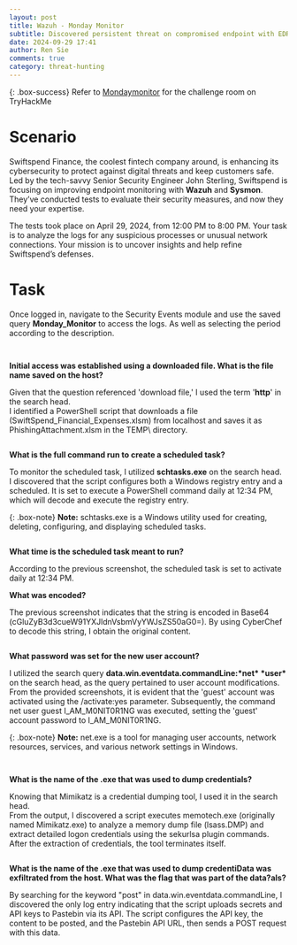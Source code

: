 ```yaml
---
layout: post
title: Wazuh - Monday Monitor
subtitle: Discovered persistent threat on compromised endpoint with EDR (Wazuh)
date: 2024-09-29 17:41
author: Ren Sie
comments: true
category: threat-hunting
---
```


{: .box-success}
 Refer to [Mondaymonitor](https://tryhackme.com/r/room/mondaymonitor) for the challenge room on TryHackMe

<!-- wp:heading {"level":1,"fontSize":"large"} -->
<h1 class="wp-block-heading has-large-font-size">Scenario</h1>
<!-- /wp:heading -->

<!-- wp:paragraph {"align":"justify","fontSize":"small"} -->
<p class="has-text-align-justify has-small-font-size">Swiftspend Finance, the coolest fintech company around, is enhancing its cybersecurity to protect against digital threats and keep customers safe. Led by the tech-savvy Senior Security Engineer John Sterling, Swiftspend is focusing on improving endpoint monitoring with <strong>Wazuh</strong> and <strong>Sysmon</strong>. They’ve conducted tests to evaluate their security measures, and now they need your expertise.</p>
<!-- /wp:paragraph -->

<!-- wp:paragraph {"align":"justify","fontSize":"small"} -->
<p class="has-text-align-justify has-small-font-size">The tests took place on April 29, 2024, from 12:00 PM to 8:00 PM. Your task is to analyze the logs for any suspicious processes or unusual network connections. Your mission is to uncover insights and help refine Swiftspend’s defenses.</p>
<!-- /wp:paragraph -->

<!-- wp:heading {"level":1,"fontSize":"large"} -->
<h1 class="wp-block-heading has-large-font-size">Task</h1>
<!-- /wp:heading -->

<!-- wp:paragraph {"align":"justify","fontSize":"small"} -->
<p class="has-text-align-justify has-small-font-size">Once logged in, navigate to the Security Events module and use the saved query <strong>Monday_Monitor</strong> to access the logs. As well as selecting the period according to the description.</p>
<!-- /wp:paragraph -->

<!-- wp:image {"id":2273,"sizeSlug":"large","linkDestination":"media"} -->
<figure class="wp-block-image size-large"><a href="https://1earnwithren.wordpress.com/wp-content/uploads/2024/09/image-828.png"><img src="https://1earnwithren.wordpress.com/wp-content/uploads/2024/09/image-828.png?w=709" alt="" class="wp-image-2273" /></a></figure>
<!-- /wp:image -->

<!-- wp:image {"id":2274,"sizeSlug":"large","linkDestination":"media"} -->
<figure class="wp-block-image size-large"><a href="https://1earnwithren.wordpress.com/wp-content/uploads/2024/09/image-829.png"><img src="https://1earnwithren.wordpress.com/wp-content/uploads/2024/09/image-829.png?w=709" alt="" class="wp-image-2274" /></a></figure>
<!-- /wp:image -->

<!-- wp:paragraph {"align":"justify","fontSize":"small"} -->
<p class="has-text-align-justify has-small-font-size"><strong>Initial access was established using a downloaded file. What is the file name saved on the host?</strong></p>
<!-- /wp:paragraph -->

<!-- wp:paragraph {"align":"justify","fontSize":"small"} -->
<p class="has-text-align-justify has-small-font-size">Given that the question referenced 'download file,' I used the term '<strong>http</strong>' in the search head.<br>I identified a PowerShell script that downloads a file (SwiftSpend_Financial_Expenses.xlsm) from localhost and saves it as PhishingAttachment.xlsm in the TEMP\ directory.</p>
<!-- /wp:paragraph -->

<!-- wp:image {"id":2276,"sizeSlug":"large","linkDestination":"none"} -->
<figure class="wp-block-image size-large"><img src="https://1earnwithren.wordpress.com/wp-content/uploads/2024/09/image-830.png?w=945" alt="" class="wp-image-2276" /></figure>
<!-- /wp:image -->

<!-- wp:paragraph {"align":"justify","fontSize":"small"} -->
<p class="has-text-align-justify has-small-font-size"><strong>What is the full command run to create a scheduled task?</strong></p>
<!-- /wp:paragraph -->

<!-- wp:paragraph {"align":"justify","fontSize":"small"} -->
<p class="has-text-align-justify has-small-font-size">To monitor the scheduled task, I utilized <strong>schtasks.exe</strong> on the search head.<br>I discovered that the script configures both a Windows registry entry and a scheduled. It is set to execute a PowerShell command daily at 12:34 PM, which will decode and execute the registry entry.</p>
<!-- /wp:paragraph -->

{: .box-note}
**Note:** schtasks.exe is a Windows utility used for creating, deleting, configuring, and displaying scheduled tasks.

<!-- wp:image {"id":2278,"sizeSlug":"large","linkDestination":"media"} -->
<figure class="wp-block-image size-large"><a href="https://1earnwithren.wordpress.com/wp-content/uploads/2024/09/image-831.png"><img src="https://1earnwithren.wordpress.com/wp-content/uploads/2024/09/image-831.png?w=945" alt="" class="wp-image-2278" /></a></figure>
<!-- /wp:image -->

<!-- wp:paragraph {"align":"justify","fontSize":"small"} -->
<p class="has-text-align-justify has-small-font-size"><strong>What time is the scheduled task meant to run?</strong></p>
<!-- /wp:paragraph -->

<!-- wp:paragraph {"align":"justify","fontSize":"small"} -->
<p class="has-text-align-justify has-small-font-size">According to the previous screenshot, the scheduled task is set to activate daily at 12:34 PM.</p>
<!-- /wp:paragraph -->

<!-- wp:paragraph {"align":"justify","fontSize":"small"} -->
<p class="has-text-align-justify has-small-font-size"><strong>What was encoded?</strong></p>
<!-- /wp:paragraph -->

<!-- wp:paragraph {"align":"justify","fontSize":"small"} -->
<p class="has-text-align-justify has-small-font-size">The previous screenshot indicates that the string is encoded in Base64 (cGluZyB3d3cueW91YXJldnVsbmVyYWJsZS50aG0=). By using CyberChef to decode this string, I obtain the original content.</p>
<!-- /wp:paragraph -->

<!-- wp:image {"id":2280,"sizeSlug":"large","linkDestination":"media"} -->
<figure class="wp-block-image size-large"><a href="https://1earnwithren.wordpress.com/wp-content/uploads/2024/09/image-832.png"><img src="https://1earnwithren.wordpress.com/wp-content/uploads/2024/09/image-832.png?w=945" alt="" class="wp-image-2280" /></a></figure>
<!-- /wp:image -->

<!-- wp:paragraph {"align":"justify","fontSize":"small"} -->
<p class="has-text-align-justify has-small-font-size"><strong>What password was set for the new user account?</strong></p>
<!-- /wp:paragraph -->

<!-- wp:paragraph {"align":"justify","fontSize":"small"} -->
<p class="has-text-align-justify has-small-font-size">I utilized the search query <strong>data.win.eventdata.commandLine:*net* *user*</strong> on the search head, as the query pertained to user account modifications.<br>From the provided screenshots, it is evident that the 'guest' account was activated using the /activate:yes parameter. Subsequently, the command net user guest I_AM_M0NIT0R1NG was executed, setting the 'guest' account password to I_AM_M0NIT0R1NG.</p>
<!-- /wp:paragraph -->

{: .box-note}
**Note:** net.exe is a tool for managing user accounts, network resources, services, and various network settings in Windows.

<!-- wp:image {"id":2282,"sizeSlug":"large","linkDestination":"media"} -->
<figure class="wp-block-image size-large"><a href="https://1earnwithren.wordpress.com/wp-content/uploads/2024/09/image-833.png"><img src="https://1earnwithren.wordpress.com/wp-content/uploads/2024/09/image-833.png?w=945" alt="" class="wp-image-2282" /></a></figure>
<!-- /wp:image -->

<!-- wp:image {"id":2283,"sizeSlug":"large","linkDestination":"media"} -->
<figure class="wp-block-image size-large"><a href="https://1earnwithren.wordpress.com/wp-content/uploads/2024/09/image-834.png"><img src="https://1earnwithren.wordpress.com/wp-content/uploads/2024/09/image-834.png?w=945" alt="" class="wp-image-2283" /></a></figure>
<!-- /wp:image -->

<!-- wp:paragraph {"align":"justify","fontSize":"small"} -->
<p class="has-text-align-justify has-small-font-size"><strong>What is the name of the .exe that was used to dump credentials?</strong></p>
<!-- /wp:paragraph -->

<!-- wp:paragraph {"align":"justify","fontSize":"small"} -->
<p class="has-text-align-justify has-small-font-size">Knowing that Mimikatz is a credential dumping tool, I used it in the search head.<br>From the output, I discovered a script executes memotech.exe (originally named Mimikatz.exe) to analyze a memory dump file (lsass.DMP) and extract detailed logon credentials using the sekurlsa plugin commands. After the extraction of credentials, the tool terminates itself.</p>
<!-- /wp:paragraph -->

<!-- wp:image {"id":2286,"sizeSlug":"large","linkDestination":"media"} -->
<figure class="wp-block-image size-large"><a href="https://1earnwithren.wordpress.com/wp-content/uploads/2024/09/image-835.png"><img src="https://1earnwithren.wordpress.com/wp-content/uploads/2024/09/image-835.png?w=945" alt="" class="wp-image-2286" /></a></figure>
<!-- /wp:image -->

<!-- wp:paragraph {"align":"justify","fontSize":"small"} -->
<p class="has-text-align-justify has-small-font-size"><strong>What is the name of the .exe that was used to dump credentiData was exfiltrated from the host. What was the flag that was part of the data?als?</strong></p>
<!-- /wp:paragraph -->

<!-- wp:paragraph {"align":"justify","fontSize":"small"} -->
<p class="has-text-align-justify has-small-font-size">By searching for the keyword "post" in data.win.eventdata.commandLine, I discovered the only log entry indicating that the script uploads secrets and API keys to Pastebin via its API. The script configures the API key, the content to be posted, and the Pastebin API URL, then sends a POST request with this data.</p>
<!-- /wp:paragraph -->

<!-- wp:image {"id":2287,"sizeSlug":"large","linkDestination":"media"} -->
<figure class="wp-block-image size-large"><a href="https://1earnwithren.wordpress.com/wp-content/uploads/2024/09/image-836.png"><img src="https://1earnwithren.wordpress.com/wp-content/uploads/2024/09/image-836.png?w=945" alt="" class="wp-image-2287" /></a></figure>
<!-- /wp:image -->


